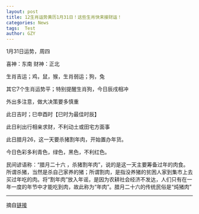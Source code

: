 ```yaml
---
layout: post
title: 12生肖运势黄历1月31日！这些生肖快来接财运！
categories: News
tags:  Test
author: GZY
---
```


1月31日运势，周四

喜神：东南 财神：正北

生肖吉运；鸡，鼠，猴，生肖弱运；狗，兔

其它7个生肖运势平；特别提醒生肖狗，今日辰戌相冲

外出多注意，做大决策要多慎重

此日吉时；巳申酉时【巳时为最佳时辰】

此日利出行相亲求财，不利动土或田宅方面事

此日腊月26，这一天要杀猪割年肉，开始置办年货。

今日色彩多利青色，绿色，黑色，不利红色。

民间谚语称：“腊月二十六 ，杀猪割年肉”，说的是这一天主要筹备过年的肉食。所谓杀猪，当然是杀自己家养的猪；所谓割肉，是指没养猪的贫困人家到集市上去买过年吃的肉。将“割年肉”放入年谣，是因为农耕社会经济不发达，人们只有在一年一度的年节中才能吃到肉，故此称为“年肉”。腊月二十六的传统民俗是“炖猪肉”

*****

摘自[链接](http://new.qq.com/omn/20190130/20190130A1AU3N.html)